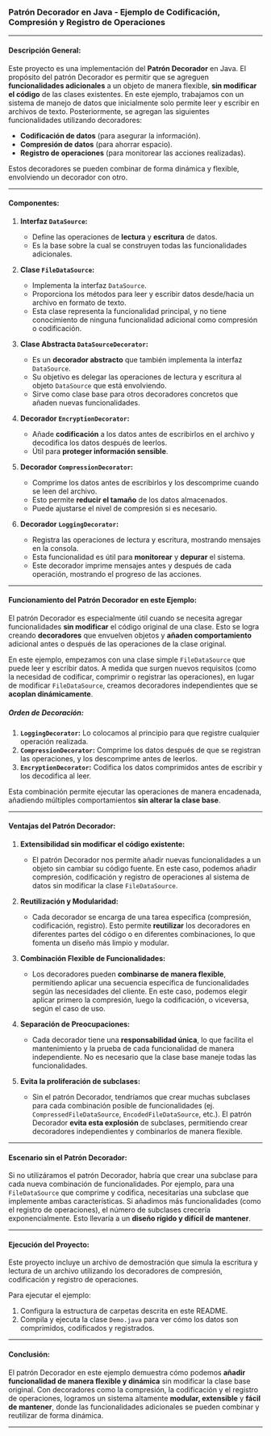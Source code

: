 ### Patrón Decorador en Java - Ejemplo de Codificación, Compresión y Registro de Operaciones

---

#### Descripción General:

Este proyecto es una implementación del **Patrón Decorador** en Java. El propósito del patrón Decorador es permitir que se agreguen **funcionalidades adicionales** a un objeto de manera flexible, **sin modificar el código** de las clases existentes. En este ejemplo, trabajamos con un sistema de manejo de datos que inicialmente solo permite leer y escribir en archivos de texto. Posteriormente, se agregan las siguientes funcionalidades utilizando decoradores:
- **Codificación de datos** (para asegurar la información).
- **Compresión de datos** (para ahorrar espacio).
- **Registro de operaciones** (para monitorear las acciones realizadas).

Estos decoradores se pueden combinar de forma dinámica y flexible, envolviendo un decorador con otro.

---

#### Componentes:

1. **Interfaz `DataSource`:**
    - Define las operaciones de **lectura** y **escritura** de datos.
    - Es la base sobre la cual se construyen todas las funcionalidades adicionales.

2. **Clase `FileDataSource`:**
    - Implementa la interfaz `DataSource`.
    - Proporciona los métodos para leer y escribir datos desde/hacia un archivo en formato de texto.
    - Esta clase representa la funcionalidad principal, y no tiene conocimiento de ninguna funcionalidad adicional como compresión o codificación.

3. **Clase Abstracta `DataSourceDecorator`:**
    - Es un **decorador abstracto** que también implementa la interfaz `DataSource`.
    - Su objetivo es delegar las operaciones de lectura y escritura al objeto `DataSource` que está envolviendo.
    - Sirve como clase base para otros decoradores concretos que añaden nuevas funcionalidades.

4. **Decorador `EncryptionDecorator`:**
    - Añade **codificación** a los datos antes de escribirlos en el archivo y decodifica los datos después de leerlos.
    - Útil para **proteger información sensible**.

5. **Decorador `CompressionDecorator`:**
    - Comprime los datos antes de escribirlos y los descomprime cuando se leen del archivo.
    - Esto permite **reducir el tamaño** de los datos almacenados.
    - Puede ajustarse el nivel de compresión si es necesario.

6. **Decorador `LoggingDecorator`:**
    - Registra las operaciones de lectura y escritura, mostrando mensajes en la consola.
    - Esta funcionalidad es útil para **monitorear** y **depurar** el sistema.
    - Este decorador imprime mensajes antes y después de cada operación, mostrando el progreso de las acciones.

---

#### Funcionamiento del Patrón Decorador en este Ejemplo:

El patrón Decorador es especialmente útil cuando se necesita agregar funcionalidades **sin modificar** el código original de una clase. Esto se logra creando **decoradores** que envuelven objetos y **añaden comportamiento** adicional antes o después de las operaciones de la clase original.

En este ejemplo, empezamos con una clase simple `FileDataSource` que puede leer y escribir datos. A medida que surgen nuevos requisitos (como la necesidad de codificar, comprimir o registrar las operaciones), en lugar de modificar `FileDataSource`, creamos decoradores independientes que se **acoplan dinámicamente**.

##### Orden de Decoración:
1. **`LoggingDecorator`:** Lo colocamos al principio para que registre cualquier operación realizada.
2. **`CompressionDecorator`:** Comprime los datos después de que se registran las operaciones, y los descomprime antes de leerlos.
3. **`EncryptionDecorator`:** Codifica los datos comprimidos antes de escribir y los decodifica al leer.

Esta combinación permite ejecutar las operaciones de manera encadenada, añadiendo múltiples comportamientos **sin alterar la clase base**.

---

#### Ventajas del Patrón Decorador:

1. **Extensibilidad sin modificar el código existente:**
    - El patrón Decorador nos permite añadir nuevas funcionalidades a un objeto sin cambiar su código fuente. En este caso, podemos añadir compresión, codificación y registro de operaciones al sistema de datos sin modificar la clase `FileDataSource`.

2. **Reutilización y Modularidad:**
    - Cada decorador se encarga de una tarea específica (compresión, codificación, registro). Esto permite **reutilizar** los decoradores en diferentes partes del código o en diferentes combinaciones, lo que fomenta un diseño más limpio y modular.

3. **Combinación Flexible de Funcionalidades:**
    - Los decoradores pueden **combinarse de manera flexible**, permitiendo aplicar una secuencia específica de funcionalidades según las necesidades del cliente. En este caso, podemos elegir aplicar primero la compresión, luego la codificación, o viceversa, según el caso de uso.

4. **Separación de Preocupaciones:**
    - Cada decorador tiene una **responsabilidad única**, lo que facilita el mantenimiento y la prueba de cada funcionalidad de manera independiente. No es necesario que la clase base maneje todas las funcionalidades.

5. **Evita la proliferación de subclases:**
    - Sin el patrón Decorador, tendríamos que crear muchas subclases para cada combinación posible de funcionalidades (ej. `CompressedFileDataSource`, `EncodedFileDataSource`, etc.). El patrón Decorador **evita esta explosión** de subclases, permitiendo crear decoradores independientes y combinarlos de manera flexible.

---

#### Escenario sin el Patrón Decorador:

Si no utilizáramos el patrón Decorador, habría que crear una subclase para cada nueva combinación de funcionalidades. Por ejemplo, para una `FileDataSource` que comprime y codifica, necesitarías una subclase que implemente ambas características. Si añadimos más funcionalidades (como el registro de operaciones), el número de subclases crecería exponencialmente. Esto llevaría a un **diseño rígido y difícil de mantener**.

---

#### Ejecución del Proyecto:

Este proyecto incluye un archivo de demostración que simula la escritura y lectura de un archivo utilizando los decoradores de compresión, codificación y registro de operaciones.

Para ejecutar el ejemplo:
1. Configura la estructura de carpetas descrita en este README.
2. Compila y ejecuta la clase `Demo.java` para ver cómo los datos son comprimidos, codificados y registrados.

---

#### Conclusión:

El patrón Decorador en este ejemplo demuestra cómo podemos **añadir funcionalidad de manera flexible y dinámica** sin modificar la clase base original. Con decoradores como la compresión, la codificación y el registro de operaciones, logramos un sistema altamente **modular, extensible** y **fácil de mantener**, donde las funcionalidades adicionales se pueden combinar y reutilizar de forma dinámica.

--- 
